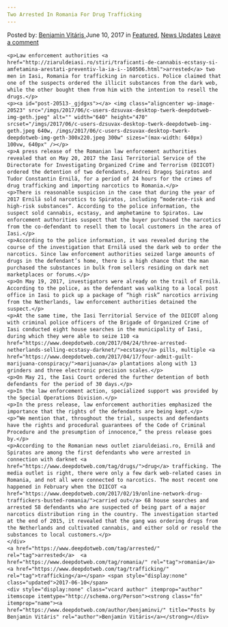 ```yaml
---
Two Arrested In Romania For Drug Trafficking
---
```

<article class="post-listing post-20513 post type-post status-publish format-standard has-post-thumbnail hentry  tag-romania tag-trafficking">
    <div class="post-inner">
        <span>Posted by: <a href="https://www.deepdotweb.com/author/benjaminvi/" title="">Benjamin Vitáris </a></span>
    <span>June 10, 2017</span>
    <span>in <a href="https://www.deepdotweb.com/category/deepdot-news/" rel="category tag">Featured</a>, <a href="https://www.deepdotweb.com/category/news-updates/" rel="category tag">News Updates</a></span>
    <span><a href="https://www.deepdotweb.com/2017/06/10/two-arrested-in-romania-for-drug-trafficking/#respond">Leave a comment</a></span>
    </p>
    <div class="clear"></div>
    
    <p>Law enforcement authorities <a href="http://ziaruldeiasi.ro/stiri/traficanti-de-cannabis-ecstasy-si-amfetamina-arestati-preventiv-la-ia-i--160506.html">arrested</a> two men in Iasi, Romania for trafficking in narcotics. Police claimed that one of the suspects ordered the illicit substances from the dark web, while the other bought them from him with the intention to resell the drugs.</p>
    <p><a id="post-20513-_gjdgxs"></a> <img class="aligncenter wp-image-20523" src="/imgs/2017/06/c-users-dzsuvax-desktop-twerk-deepdotweb-img-geth.jpeg" alt="" width="640" height="470" srcset="/imgs/2017/06/c-users-dzsuvax-desktop-twerk-deepdotweb-img-geth.jpeg 640w, /imgs/2017/06/c-users-dzsuvax-desktop-twerk-deepdotweb-img-geth-300x220.jpeg 300w" sizes="(max-width: 640px) 100vw, 640px" /></p>
    <p>A press release of the Romanian law enforcement authorities revealed that on May 20, 2017 the Iasi Territorial Service of the Directorate for Investigating Organized Crime and Terrorism (DIICOT) ordered the detention of two defendants, Andrei Dragoş Spiratos and Tudor Constantin Ernilă, for a period of 24 hours for the crimes of drug trafficking and importing narcotics to Romania.</p>
    <p>There is reasonable suspicion in the case that during the year of 2017 Ernilă sold narcotics to Spiratos, including “moderate-risk and high-risk substances”. According to the police information, the suspect sold cannabis, ecstasy, and amphetamine to Spiratos. Law enforcement authorities suspect that the buyer purchased the narcotics from the co-defendant to resell them to local customers in the area of Iasi.</p>
    <p>According to the police information, it was revealed during the course of the investigation that Ernilă used the dark web to order the narcotics. Since law enforcement authorities seized large amounts of drugs in the defendant’s home, there is a high chance that the man purchased the substances in bulk from sellers residing on dark net marketplaces or forums.</p>
    <p>On May 19, 2017, investigators were already on the trail of Ernilă. According to the police, as the defendant was walking to a local post office in Iasi to pick up a package of “high risk” narcotics arriving from the Netherlands, law enforcement authorities detained the suspect.</p>
    <p>At the same time, the Iasi Territorial Service of the DIICOT along with criminal police officers of the Brigade of Organized Crime of Iasi conducted eight house searches in the municipality of Iasi, during which they were able to seize 110 <a href="https://www.deepdotweb.com/2017/04/24/three-arrested-netherlands-selling-ecstasy-darknet/">ecstasy</a> pills, multiple <a href="https://www.deepdotweb.com/2017/04/17/four-admit-guilt-marijuana-conspiracy/">marijuana</a> plantations along with 13 grinders and three electronic precision scales.</p>
    <p>On May 21, the Iasi Court ordered the further detention of both defendants for the period of 30 days.</p>
    <p>In the law enforcement action, specialized support was provided by the Special Operations Division.</p>
    <p>In the press release, law enforcement authorities emphasized the importance that the rights of the defendants are being kept.</p>
    <p>“We mention that, throughout the trial, suspects and defendants have the rights and procedural guarantees of the Code of Criminal Procedure and the presumption of innocence,” the press release goes by.</p>
    <p>According to the Romanian news outlet ziaruldeiasi.ro, Ernilă and Spiratos are among the first defendants who were arrested in connection with darknet <a href="https://www.deepdotweb.com/tag/drugs/">drug</a> trafficking. The media outlet is right, there were only a few dark web-related cases in Romania, and not all were connected to narcotics. The most recent one happened in February when the DIICOT <a href="https://www.deepdotweb.com/2017/02/19/online-network-drug-traffickers-busted-romania/">carried out</a> 68 house searches and arrested 58 defendants who are suspected of being part of a major narcotics distribution ring in the country. The investigation started at the end of 2015, it revealed that the gang was ordering drugs from the Netherlands and cultivated cannabis, and either sold or resold the substances to local customers.</p>
    </div>
    <a href="https://www.deepdotweb.com/tag/arrested/" rel="tag">arrested</a>  <a href="https://www.deepdotweb.com/tag/romania/" rel="tag">romania</a> <a href="https://www.deepdotweb.com/tag/trafficking/" rel="tag">trafficking</a></span> <span style="display:none" class="updated">2017-06-10</span>
    <div style="display:none" class="vcard author" itemprop="author" itemscope itemtype="http://schema.org/Person"><strong class="fn" itemprop="name"><a href="https://www.deepdotweb.com/author/benjaminvi/" title="Posts by Benjamin Vitáris" rel="author">Benjamin Vitáris</a></strong></div>
    
